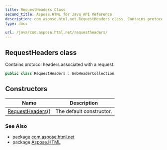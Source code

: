 ```yaml
---
title: RequestHeaders Class
second_title: Aspose.HTML for Java API Reference
description: com.aspose.html.net.RequestHeaders class. Contains protocol headers associated with a request
type: docs

url: /java/com.aspose.html.net/requestheaders/
---
```

## RequestHeaders class

Contains protocol headers associated with a request.

```java
public class RequestHeaders : WebHeaderCollection
```

## Constructors

| Name | Description |
| --- | --- |
| [RequestHeaders](requestheaders/)() | The default constructor. |

### See Also

* package [com.aspose.html.net](../../com.aspose.html.net/)
* package [Aspose.HTML](../../)
